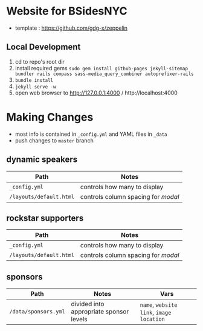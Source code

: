 # Website for BSidesNYC

- template : https://github.com/gdg-x/zeppelin

## Local Development

1. cd to repo's root dir
1. install required gems
  `sudo gem install github-pages jekyll-sitemap bundler rails compass sass-media_query_combiner autoprefixer-rails`
1. `bundle install`
1. `jekyll serve -w`
1. open web browser to http://127.0.0.1:4000 / http://localhost:4000

# Making Changes

- most info is contained in `_config.yml` and YAML files in `_data`
- push changes to `master` branch

## dynamic speakers

Path | Notes
--- | ---
`_config.yml` | controls how many to display
`/layouts/default.html` | controls column spacing for _modal_

## rockstar supporters

Path | Notes
--- | ---
`_config.yml` | controls how many to display
`/layouts/default.html` | controls column spacing for _modal_

## sponsors

Path | Notes | Vars
--- | --- |  ---
`/data/sponsors.yml` | divided into appropriate sponsor levels |  `name`, `website link`, `image location`

